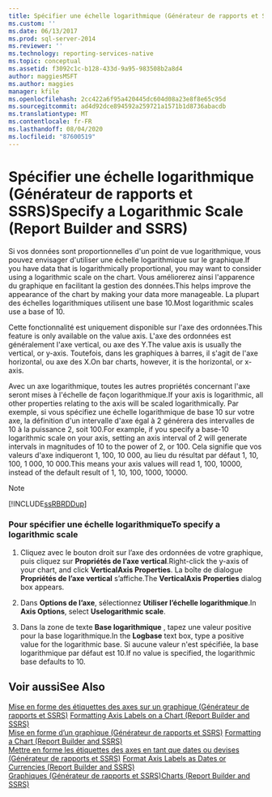 ```yaml
---
title: Spécifier une échelle logarithmique (Générateur de rapports et SSRS) | Microsoft Docs
ms.custom: ''
ms.date: 06/13/2017
ms.prod: sql-server-2014
ms.reviewer: ''
ms.technology: reporting-services-native
ms.topic: conceptual
ms.assetid: f3092c1c-b128-433d-9a95-983508b2a8d4
author: maggiesMSFT
ms.author: maggies
manager: kfile
ms.openlocfilehash: 2cc422a6f95a420445dc604d08a23e8f8e65c95d
ms.sourcegitcommit: ad4d92dce894592a259721a1571b1d8736abacdb
ms.translationtype: MT
ms.contentlocale: fr-FR
ms.lasthandoff: 08/04/2020
ms.locfileid: "87600519"
---
```

# <a name="specify-a-logarithmic-scale-report-builder-and-ssrs"></a><span data-ttu-id="ea6b5-102">Spécifier une échelle logarithmique (Générateur de rapports et SSRS)</span><span class="sxs-lookup"><span data-stu-id="ea6b5-102">Specify a Logarithmic Scale (Report Builder and SSRS)</span></span>
  <span data-ttu-id="ea6b5-103">Si vos données sont proportionnelles d'un point de vue logarithmique, vous pouvez envisager d'utiliser une échelle logarithmique sur le graphique.</span><span class="sxs-lookup"><span data-stu-id="ea6b5-103">If you have data that is logarithmically proportional, you may want to consider using a logarithmic scale on the chart.</span></span> <span data-ttu-id="ea6b5-104">Vous améliorerez ainsi l'apparence du graphique en facilitant la gestion des données.</span><span class="sxs-lookup"><span data-stu-id="ea6b5-104">This helps improve the appearance of the chart by making your data more manageable.</span></span> <span data-ttu-id="ea6b5-105">La plupart des échelles logarithmiques utilisent une base 10.</span><span class="sxs-lookup"><span data-stu-id="ea6b5-105">Most logarithmic scales use a base of 10.</span></span>  
  
 <span data-ttu-id="ea6b5-106">Cette fonctionnalité est uniquement disponible sur l'axe des ordonnées.</span><span class="sxs-lookup"><span data-stu-id="ea6b5-106">This feature is only available on the value axis.</span></span> <span data-ttu-id="ea6b5-107">L'axe des ordonnées est généralement l'axe vertical, ou axe des Y.</span><span class="sxs-lookup"><span data-stu-id="ea6b5-107">The value axis is usually the vertical, or y-axis.</span></span> <span data-ttu-id="ea6b5-108">Toutefois, dans les graphiques à barres, il s'agit de l'axe horizontal, ou axe des X.</span><span class="sxs-lookup"><span data-stu-id="ea6b5-108">On bar charts, however, it is the horizontal, or x-axis.</span></span>  
  
 <span data-ttu-id="ea6b5-109">Avec un axe logarithmique, toutes les autres propriétés concernant l'axe seront mises à l'échelle de façon logarithmique.</span><span class="sxs-lookup"><span data-stu-id="ea6b5-109">If your axis is logarithmic, all other properties relating to the axis will be scaled logarithmically.</span></span> <span data-ttu-id="ea6b5-110">Par exemple, si vous spécifiez une échelle logarithmique de base 10 sur votre axe, la définition d'un intervalle d'axe égal à 2 générera des intervalles de 10 à la puissance 2, soit 100.</span><span class="sxs-lookup"><span data-stu-id="ea6b5-110">For example, if you specify a base-10 logarithmic scale on your axis, setting an axis interval of 2 will generate intervals in magnitudes of 10 to the power of 2, or 100.</span></span> <span data-ttu-id="ea6b5-111">Cela signifie que vos valeurs d'axe indiqueront 1, 100, 10 000, au lieu du résultat par défaut 1, 10, 100, 1 000, 10 000.</span><span class="sxs-lookup"><span data-stu-id="ea6b5-111">This means your axis values will read 1, 100, 10000, instead of the default result of 1, 10, 100, 1000, 10000.</span></span>  
  
> [!NOTE]  
>  [!INCLUDE[ssRBRDDup](../../includes/ssrbrddup-md.md)]  
  
### <a name="to-specify-a-logarithmic-scale"></a><span data-ttu-id="ea6b5-112">Pour spécifier une échelle logarithmique</span><span class="sxs-lookup"><span data-stu-id="ea6b5-112">To specify a logarithmic scale</span></span>  
  
1.  <span data-ttu-id="ea6b5-113">Cliquez avec le bouton droit sur l’axe des ordonnées de votre graphique, puis cliquez sur **Propriétés de l’axe vertical**.</span><span class="sxs-lookup"><span data-stu-id="ea6b5-113">Right-click the y-axis of your chart, and click **VerticalAxis Properties**.</span></span> <span data-ttu-id="ea6b5-114">La boîte de dialogue **Propriétés de l’axe vertical** s’affiche.</span><span class="sxs-lookup"><span data-stu-id="ea6b5-114">The **VerticalAxis Properties** dialog box appears.</span></span>  
  
2.  <span data-ttu-id="ea6b5-115">Dans **Options de l’axe**, sélectionnez **Utiliser l’échelle logarithmique**.</span><span class="sxs-lookup"><span data-stu-id="ea6b5-115">In **Axis Options**, select **Uselogarithmic scale**.</span></span>  
  
3.  <span data-ttu-id="ea6b5-116">Dans la zone de texte **Base logarithmique** , tapez une valeur positive pour la base logarithmique.</span><span class="sxs-lookup"><span data-stu-id="ea6b5-116">In the **Logbase** text box, type a positive value for the logarithmic base.</span></span> <span data-ttu-id="ea6b5-117">Si aucune valeur n'est spécifiée, la base logarithmique par défaut est 10.</span><span class="sxs-lookup"><span data-stu-id="ea6b5-117">If no value is specified, the logarithmic base defaults to 10.</span></span>  
  
## <a name="see-also"></a><span data-ttu-id="ea6b5-118">Voir aussi</span><span class="sxs-lookup"><span data-stu-id="ea6b5-118">See Also</span></span>  
 <span data-ttu-id="ea6b5-119">[Mise en forme des étiquettes des axes sur un graphique &#40;Générateur de rapports et SSRS&#41;](formatting-axis-labels-on-a-chart-report-builder-and-ssrs.md) </span><span class="sxs-lookup"><span data-stu-id="ea6b5-119">[Formatting Axis Labels on a Chart &#40;Report Builder and SSRS&#41;](formatting-axis-labels-on-a-chart-report-builder-and-ssrs.md) </span></span>  
 <span data-ttu-id="ea6b5-120">[Mise en forme d’un graphique &#40;Générateur de rapports et SSRS&#41;](formatting-a-chart-report-builder-and-ssrs.md) </span><span class="sxs-lookup"><span data-stu-id="ea6b5-120">[Formatting a Chart &#40;Report Builder and SSRS&#41;](formatting-a-chart-report-builder-and-ssrs.md) </span></span>  
 <span data-ttu-id="ea6b5-121">[Mettre en forme les étiquettes des axes en tant que dates ou devises &#40;Générateur de rapports et SSRS&#41;](format-axis-labels-as-dates-or-currencies-report-builder-and-ssrs.md) </span><span class="sxs-lookup"><span data-stu-id="ea6b5-121">[Format Axis Labels as Dates or Currencies &#40;Report Builder and SSRS&#41;](format-axis-labels-as-dates-or-currencies-report-builder-and-ssrs.md) </span></span>  
 [<span data-ttu-id="ea6b5-122">Graphiques (Générateur de rapports et SSRS)</span><span class="sxs-lookup"><span data-stu-id="ea6b5-122">Charts &#40;Report Builder and SSRS&#41;</span></span>](charts-report-builder-and-ssrs.md)  
  
  
